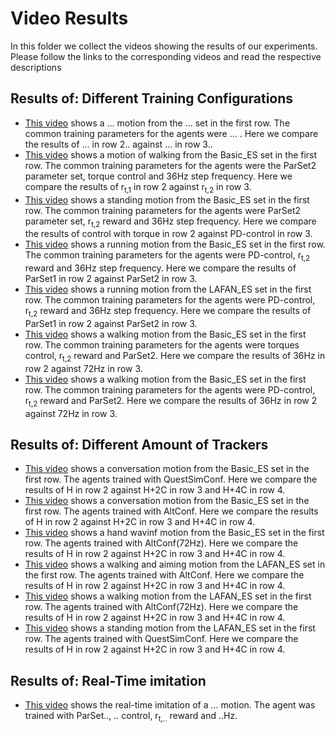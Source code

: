 # Video Results

In this folder we collect the videos showing the results of our experiments. Please follow the links to the corresponding videos and read the respective descriptions

## Results of: Different Training Configurations

- [This video]() shows a ... motion from the ... set in the first row. The common training parameters for the agents were ... . Here we compare the results of ... in row 2.. against ... in row 3..
- [This video](rew_rt1_vs_rt2_sync_max.mp4) shows a motion of walking from the Basic_ES set in the first row. The common training parameters for the agents were the ParSet2 parameter set, torque control and 36Hz step frequency. Here we compare the results of r<sub>t,1</sub> in row 2 against r<sub>t,2</sub> in row 3.
- [This video](control_to_vs_pd_sync_max.mp4) shows a standing motion from the Basic_ES set in the first row. The common training parameters for the agents were ParSet2 parameter set, r<sub>t,2</sub> reward and 36Hz step frequency. Here we compare the results of control with torque in row 2 against PD-control in row 3.
- [This video](bandai_que_vs_alt_altbetter_sync_max.mp4) shows a running motion from the Basic_ES set in the first row. The common training parameters for the agents were PD-control, r<sub>t,2</sub> reward and 36Hz step frequency. Here we compare the results of ParSet1 in row 2 against ParSet2 in row 3.
- [This video](lafan_que_vs_alt_quebetter_sync_max_dch.mp4) shows a running motion from the LAFAN_ES set in the first row. The common training parameters for the agents were PD-control, r<sub>t,2</sub> reward and 36Hz step frequency. Here we compare the results of ParSet1 in row 2 against ParSet2 in row 3.
- [This video](diff_rt2_alt_to_36_vs_72sync_max_dch.mp4) shows a walking motion from the Basic_ES set in the first row. The common training parameters for the agents were torques control, r<sub>t,2</sub> reward and ParSet2. Here we compare the results of 36Hz in row 2 against 72Hz in row 3.
- [This video](sim_rt2_alt_pd_36_vs_72sync_max_dch.mp4) shows a walking motion from the Basic_ES set in the first row. The common training parameters for the agents were PD-control, r<sub>t,2</sub> reward and ParSet2. Here we compare the results of 36Hz in row 2 against 72Hz in row 3.

## Results of: Different Amount of Trackers
- [This video](questsim_sync_max.mp4) shows a conversation motion from the Basic_ES set in the first row. The agents trained with QuestSimConf. Here we compare the results of H in row 2 against H+2C in row 3 and H+4C in row 4.
- [This video](par_sync_max_dch.mp4) shows a conversation motion from the Basic_ES set in the first row. The agents trained with AltConf. Here we compare the results of H in row 2 against H+2C in row 3 and H+4C in row 4.
- [This video](72par_sync_max_dch.mp4) shows a hand wavinf motion from the Basic_ES set in the first row. The agents trained with AltConf(72Hz). Here we compare the results of H in row 2 against H+2C in row 3 and H+4C in row 4.
- [This video](waa_par_sync_max_dch.mp4) shows a walking and aiming motion from the LAFAN_ES set in the first row. The agents trained with AltConf. Here we compare the results of H in row 2 against H+2C in row 3 and H+4C in row 4.
- [This video](w2s1_72par_sync_max_dch.mp4) shows a walking motion from the LAFAN_ES set in the first row. The agents trained with AltConf(72Hz). Here we compare the results of H in row 2 against H+2C in row 3 and H+4C in row 4.
- [This video](w3s2_questsim_sync_max_dch.mp4) shows a standing motion from the LAFAN_ES set in the first row. The agents trained with QuestSimConf. Here we compare the results of H in row 2 against H+2C in row 3 and H+4C in row 4.
## Results of: Real-Time imitation
- [This video]() shows the real-time imitation of a ... motion. The agent was trained with ParSet.., .. control, r<sub>t,..</sub> reward and ..Hz.



